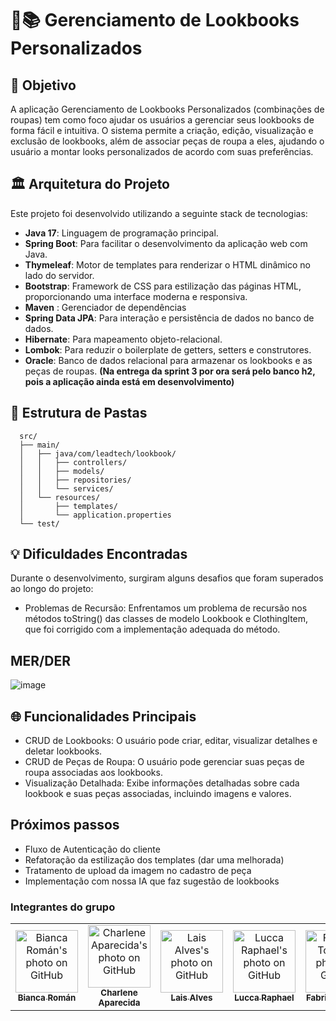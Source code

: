 # 👗📚 Gerenciamento de Lookbooks Personalizados

## 🎯 Objetivo
A aplicação Gerenciamento de Lookbooks Personalizados (combinações de roupas) tem como foco ajudar os usuários a gerenciar seus lookbooks de forma fácil e intuitiva. O sistema permite a criação, edição, visualização e exclusão de lookbooks, além de associar peças de roupa a eles, ajudando o usuário a montar looks personalizados de acordo com suas preferências.

## 🏛️ Arquitetura do Projeto
Este projeto foi desenvolvido utilizando a seguinte stack de tecnologias:

- **Java 17**: Linguagem de programação principal.
- **Spring Boot**: Para facilitar o desenvolvimento da aplicação web com Java.
- **Thymeleaf**: Motor de templates para renderizar o HTML dinâmico no lado do servidor.
- **Bootstrap**: Framework de CSS para estilização das páginas HTML, proporcionando uma interface moderna e responsiva.
- **Maven** : Gerenciador de dependências
- **Spring Data JPA**: Para interação e persistência de dados no banco de dados.
- **Hibernate**: Para mapeamento objeto-relacional.
- **Lombok**: Para reduzir o boilerplate de getters, setters e construtores.
- **Oracle**: Banco de dados relacional para armazenar os lookbooks e as peças de roupas. **(Na entrega da sprint 3 por ora será pelo banco h2, pois a aplicação ainda está em desenvolvimento)**

## 📂 Estrutura de Pastas
```tree
  src/
  ├── main/
  │   ├── java/com/leadtech/lookbook/
  │   │   ├── controllers/
  │   │   ├── models/
  │   │   ├── repositories/
  │   │   └── services/
  │   └── resources/
  │       ├── templates/
  │       └── application.properties
  └── test/
```

## 💡 Dificuldades Encontradas
Durante o desenvolvimento, surgiram alguns desafios que foram superados ao longo do projeto:

- Problemas de Recursão: Enfrentamos um problema de recursão nos métodos toString() das classes de modelo Lookbook e ClothingItem, que foi corrigido com a implementação adequada do método.

## MER/DER

![image](https://github.com/user-attachments/assets/94ffbde2-404f-4451-8abe-4633da84cf34)


## 🌐 Funcionalidades Principais
- CRUD de Lookbooks: O usuário pode criar, editar, visualizar detalhes e deletar lookbooks.
- CRUD de Peças de Roupa: O usuário pode gerenciar suas peças de roupa associadas aos lookbooks.
- Visualização Detalhada: Exibe informações detalhadas sobre cada lookbook e suas peças associadas, incluindo imagens e valores.


## Próximos passos 
- Fluxo de Autenticação do cliente
- Refatoração da estilização dos templates (dar uma melhorada)
- Tratamento de upload da  imagem no cadastro de peça
- Implementação com nossa IA que faz sugestão de lookbooks

### Integrantes do grupo
<table>
  <tr>
        <td align="center">
      <a href="https://github.com/biancaroman">
        <img src="https://avatars.githubusercontent.com/u/128830935?v=4" width="100px;" border-radius='50%' alt="Bianca Román's photo on GitHub"/><br>
        <sub>
          <b>Bianca Román</b>
        </sub>
      </a>
    </td>
    <td align="center">
      <a href="https://github.com/charlenefialho">
        <img src="https://avatars.githubusercontent.com/u/94643076?v=4" width="100px;" border-radius='50%' alt="Charlene Aparecida's photo on GitHub"/><br>
        <sub>
          <b>Charlene Aparecida</b>
        </sub>
      </a>
    </td>
    <td align="center">
      <a href="https://github.com/laiscrz">
        <img src="https://avatars.githubusercontent.com/u/133046134?v=4" width="100px;" alt="Lais Alves's photo on GitHub"/><br>
        <sub>
          <b>Lais Alves</b>
        </sub>
      </a>
    </td>
    <td align="center">
      <a href="https://github.com/LuccaRaphael">
        <img src="https://avatars.githubusercontent.com/u/127765063?v=4" width="100px;" border-radius='50%' alt="Lucca Raphael's photo on GitHub"/><br>
        <sub>
          <b>Lucca Raphael</b>
        </sub>
      </a>
    </td>
     <td align="center">
      <a href="https://github.com/Fabs0602">
        <img src="https://avatars.githubusercontent.com/u/111320639?v=4" width="100px;" border-radius='50%' alt="Fabricio Torres's photo on GitHub"/><br>
        <sub>
          <b>Fabricio Torres</b>
        </sub>
      </a>
    </td>
  </tr>
</table>

